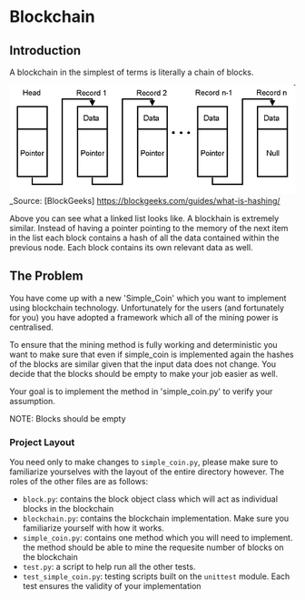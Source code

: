 # Blockchain

## Introduction
A blockchain in the simplest of terms is literally a chain of blocks. 

![Linked List](img/simple_linked_list.png "Linked List")
_Source: [BlockGeeks] https://blockgeeks.com/guides/what-is-hashing/

Above you can see what a linked list looks like. A blockhain is extremely similar. Instead of having a pointer pointing to the memory of the next item in the list each block contains a hash of all the data contained within the previous node. Each block contains its own relevant data as well.

## The Problem
You have come up with a new 'Simple_Coin' which you want to implement using blockchain technology. Unfortunately for the users (and fortunately for you) you have adopted a framework which all of the mining power is centralised.

To ensure that the mining method is fully working and deterministic you want to make sure that even if simple_coin is implemented again the hashes of the blocks are similar given that the input data does not change. You decide that the blocks should be empty to make your job easier as well.

Your goal is to implement the method in 'simple_coin.py' to verify your assumption.

NOTE: Blocks should be empty

### Project Layout

You need only to make changes to `simple_coin.py`, please make sure to familiarize yourselves with the layout of the entire directory however. The roles of the other files are as follows:

* `block.py`: contains the block object class which will act as individual blocks in the blockchain
* `blockchain.py`: contains the blockchain implementation. Make sure you familiarize yourself with how it works.
* `simple_coin.py`: contains one method which you will need to implement. the method should be able to mine the requesite number of blocks on the blockchain
* `test.py`: a script to help run all the other tests.
* `test_simple_coin.py`: testing scripts built on the `unittest` module. Each test ensures the validity of your implementation
